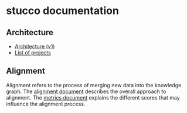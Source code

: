 stucco documentation
====================

## Architecture

* [Architecture (v1)](./docs/arch-v1.md)
* [List of projects](./docs/repositories.md)

## Alignment

Alignment refers to the process of merging new data into the knowledge graph. The [alignment document](./docs/alignment.md) describes the overall approach to alignment. The [metrics document](./docs/metrics.md) explains the different scores that may influence the alignment process.